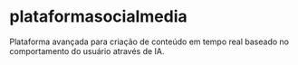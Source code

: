 # plataformasocialmedia
Plataforma avançada para criação de conteúdo em tempo real baseado no comportamento do usuário através de IA.
